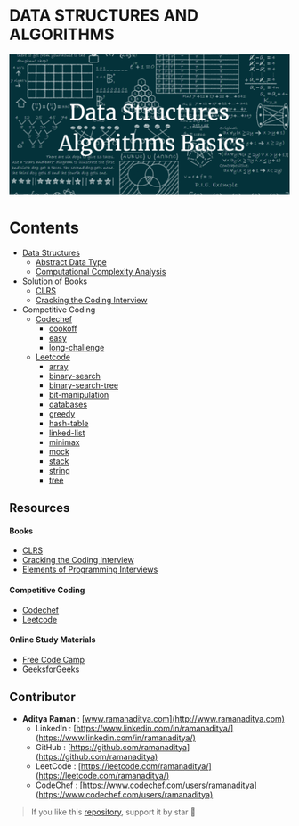 # DATA STRUCTURES AND ALGORITHMS
![](images/dsa.png)

# Contents

- [Data Structures](https://github.com/ramanaditya/data-structure-and-algorithms/tree/master/Data-Structures)
    - [Abstract Data Type](https://github.com/ramanaditya/data-structure-and-algorithms/tree/master/Data-Structures#abstract-data-type)
    - [Computational Complexity Analysis](https://github.com/ramanaditya/data-structure-and-algorithms/tree/master/Data-Structures#computational-complexity-analysis)
- Solution of Books
    - [CLRS](https://github.com/ramanaditya/data-structure-and-algorithms/tree/master/CLRS)
    - [Cracking the Coding Interview](https://github.com/ramanaditya/data-structure-and-algorithms/tree/master/cracking-the-coding-interview)
- Competitive Coding
    - [Codechef](https://github.com/ramanaditya/data-structure-and-algorithms#abstract-data-type)
        - [cookoff](https://github.com/ramanaditya/data-structure-and-algorithms/tree/master/codechef#cook-off-2)
        - [easy](https://github.com/ramanaditya/data-structure-and-algorithms/tree/master/codechef#long-challenge)
        - [long-challenge](https://github.com/ramanaditya/data-structure-and-algorithms/tree/master/codechef#long-challenge)
    - [Leetcode](https://github.com/ramanaditya/data-structure-and-algorithms/tree/master/leetcode)
        - [array](https://github.com/ramanaditya/data-structure-and-algorithms/tree/master/leetcode#array)
        - [binary-search](https://github.com/ramanaditya/data-structure-and-algorithms/tree/master/leetcode#binary-search)
        - [binary-search-tree](https://github.com/ramanaditya/data-structure-and-algorithms/tree/master/leetcode#binary-search-tree)
        - [bit-manipulation](https://github.com/ramanaditya/data-structure-and-algorithms/tree/master/leetcode#bit-manipulation)
        - [databases](https://github.com/ramanaditya/data-structure-and-algorithms/tree/master/leetcode#databases)
        - [greedy](https://github.com/ramanaditya/data-structure-and-algorithms/tree/master/leetcode#greedy)
        - [hash-table](https://github.com/ramanaditya/data-structure-and-algorithms/tree/master/leetcode#hash-table)
        - [linked-list](https://github.com/ramanaditya/data-structure-and-algorithms/tree/master/leetcode#linked-list)
        - [minimax](https://github.com/ramanaditya/data-structure-and-algorithms/tree/master/leetcode#minimax)
        - [mock](https://github.com/ramanaditya/data-structure-and-algorithms/tree/master/leetcode#mock)
        - [stack](https://github.com/ramanaditya/data-structure-and-algorithms/tree/master/leetcode#stack)
        - [string](https://github.com/ramanaditya/data-structure-and-algorithms/tree/master/leetcode#string)
        - [tree](https://github.com/ramanaditya/data-structure-and-algorithms/tree/master/leetcode#tree)

## Resources

#### Books
- [CLRS](https://mitpress.mit.edu/books/introduction-algorithms-third-edition)
- [Cracking the Coding Interview](http://www.crackingthecodinginterview.com/)
- [Elements of Programming Interviews](https://elementsofprogramminginterviews.com/)

#### Competitive Coding
- [Codechef](https://www.codechef.com/)
- [Leetcode](https://leetcode.com/)

#### Online Study Materials
- [Free Code Camp](https://www.freecodecamp.org/)
- [GeeksforGeeks](https://www.geeksforgeeks.org/)

## Contributor
- **Aditya Raman** : [www.ramanaditya.com](http://www.ramanaditya.com)
    - LinkedIn : [https://www.linkedin.com/in/ramanaditya/](https://www.linkedin.com/in/ramanaditya/)
    - GitHub : [https://github.com/ramanaditya](https://github.com/ramanaditya)
    - LeetCode : [https://leetcode.com/ramanaditya/](https://leetcode.com/ramanaditya/)
    - CodeChef : [https://www.codechef.com/users/ramanaditya](https://www.codechef.com/users/ramanaditya)

> If you like this [repository](https://github.com/ramanaditya/data-structure-and-algorithms), support it by star :star2:
